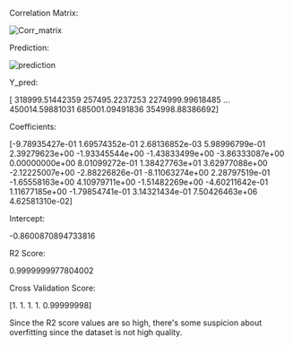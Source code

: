 Correlation Matrix:

![Corr_matrix](https://github.com/user-attachments/assets/ea66d497-b42f-4e5f-bb66-5844b61f6f54)

Prediction:

![prediction](https://github.com/user-attachments/assets/4f6f6380-6c3d-4349-9d8c-8ff67da8c80a)

Y_pred:

[ 318999.51442359  257495.2237253  2274999.99618485 ...  450014.59881031
  685001.09491836  354998.88386692]

  Coefficients:
  
 [-9.78935427e-01  1.69574352e-01  2.68136852e-03  5.98996799e-01
  2.39279623e+00 -1.93345544e+00 -1.43833499e+00 -3.86333087e+00
  0.00000000e+00  8.01099272e-01  1.38427763e+01  3.62977088e+00
 -2.12225007e+00 -2.88226826e-01 -8.11063274e+00  2.28797519e-01
 -1.65558163e+00  4.10979711e+00 -1.51482269e+00 -4.60211642e-01
  1.11677185e+00 -1.79854741e-01  3.14321434e-01  7.50426463e+06
  4.62581310e-02]

Intercept:

 -0.8600870894733816
 
R2 Score:  

0.9999999977804002

Cross Validation Score:  

[1.         1.         1.         1.         0.99999998]

Since the R2 score values are so high, there's some suspicion about overfitting since the dataset is not high quality.
